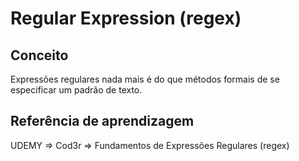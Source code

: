 # Regular Expression (regex)

## Conceito
Expressões regulares nada mais é do que métodos formais de se especificar um padrão de texto.


## Referência de aprendizagem
UDEMY => Cod3r => Fundamentos de Expressões Regulares (regex)